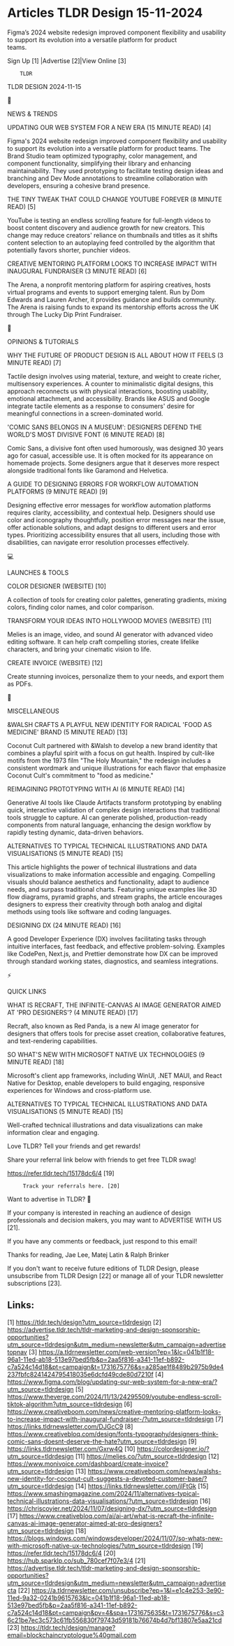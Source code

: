 # Articles TLDR Design 15-11-2024

Figma’s 2024 website redesign improved component flexibility and
usability to support its evolution into a versatile platform for
product
teams. ‌ ‌ ‌ ‌ ‌ ‌ ‌ ‌ ‌ ‌ ‌ ‌ ‌ ‌ ‌ ‌ ‌ ‌ ‌ ‌ ‌ ‌ ‌ ‌ ‌ ‌  ‌ ‌ ‌ ‌ ‌ ‌ ‌ ‌ ‌ ‌ ‌ ‌ ‌ ‌ ‌ ‌ ‌ ‌ ‌ ‌ ‌ ‌ ‌ ‌ ‌ ‌ 


 Sign Up [1] |Advertise [2]|View Online [3] 

		TLDR 

TLDR DESIGN 2024-11-15

📱 

NEWS & TRENDS

 UPDATING OUR WEB SYSTEM FOR A NEW ERA (15 MINUTE READ) [4] 

 Figma's 2024 website redesign improved component flexibility and
usability to support its evolution into a versatile platform for
product teams. The Brand Studio team optimized typography, color
management, and component functionality, simplifying their library and
enhancing maintainability. They used prototyping to facilitate testing
design ideas and branching and Dev Mode annotations to streamline
collaboration with developers, ensuring a cohesive brand presence. 

 THE TINY TWEAK THAT COULD CHANGE YOUTUBE FOREVER (8 MINUTE READ) [5] 

 YouTube is testing an endless scrolling feature for full-length
videos to boost content discovery and audience growth for new
creators. This change may reduce creators' reliance on thumbnails and
titles as it shifts content selection to an autoplaying feed
controlled by the algorithm that potentially favors shorter, punchier
videos. 

 CREATIVE MENTORING PLATFORM LOOKS TO INCREASE IMPACT WITH INAUGURAL
FUNDRAISER (3 MINUTE READ) [6] 

 The Arena, a nonprofit mentoring platform for aspiring creatives,
hosts virtual programs and events to support emerging talent. Run by
Dom Edwards and Lauren Archer, it provides guidance and builds
community. The Arena is raising funds to expand its mentorship efforts
across the UK through The Lucky Dip Print Fundraiser. 

🚀 

OPINIONS & TUTORIALS

 WHY THE FUTURE OF PRODUCT DESIGN IS ALL ABOUT HOW IT FEELS (3 MINUTE
READ) [7] 

 Tactile design involves using material, texture, and weight to create
richer, multisensory experiences. A counter to minimalistic digital
designs, this approach reconnects us with physical interactions,
boosting usability, emotional attachment, and accessibility. Brands
like ASUS and Google integrate tactile elements as a response to
consumers' desire for meaningful connections in a screen-dominated
world. 

 'COMIC SANS BELONGS IN A MUSEUM': DESIGNERS DEFEND THE WORLD'S MOST
DIVISIVE FONT (6 MINUTE READ) [8] 

 Comic Sans, a divisive font often used humorously, was designed 30
years ago for casual, accessible use. It is often mocked for its
appearance on homemade projects. Some designers argue that it deserves
more respect alongside traditional fonts like Garamond and Helvetica. 

 A GUIDE TO DESIGNING ERRORS FOR WORKFLOW AUTOMATION PLATFORMS (9
MINUTE READ) [9] 

 Designing effective error messages for workflow automation platforms
requires clarity, accessibility, and contextual help. Designers should
use color and iconography thoughtfully, position error messages near
the issue, offer actionable solutions, and adapt designs to different
users and error types. Prioritizing accessibility ensures that all
users, including those with disabilities, can navigate error
resolution processes effectively. 

💻 

LAUNCHES & TOOLS

 COLOR DESIGNER (WEBSITE) [10] 

 A collection of tools for creating color palettes, generating
gradients, mixing colors, finding color names, and color comparison. 

 TRANSFORM YOUR IDEAS INTO HOLLYWOOD MOVIES (WEBSITE) [11] 

 Melies is an image, video, and sound AI generator with advanced video
editing software. It can help craft compelling stories, create
lifelike characters, and bring your cinematic vision to life. 

 CREATE INVOICE (WEBSITE) [12] 

 Create stunning invoices, personalize them to your needs, and export
them as PDFs. 

🎁 

MISCELLANEOUS

 &WALSH CRAFTS A PLAYFUL NEW IDENTITY FOR RADICAL 'FOOD AS MEDICINE'
BRAND (5 MINUTE READ) [13] 

 Coconut Cult partnered with &Walsh to develop a new brand identity
that combines a playful spirit with a focus on gut health. Inspired by
cult-like motifs from the 1973 film "The Holy Mountain," the redesign
includes a consistent wordmark and unique illustrations for each
flavor that emphasize Coconut Cult's commitment to "food as medicine."


 REIMAGINING PROTOTYPING WITH AI (6 MINUTE READ) [14] 

 Generative AI tools like Claude Artifacts transform prototyping by
enabling quick, interactive validation of complex design interactions
that traditional tools struggle to capture. AI can generate polished,
production-ready components from natural language, enhancing the
design workflow by rapidly testing dynamic, data-driven behaviors. 

 ALTERNATIVES TO TYPICAL TECHNICAL ILLUSTRATIONS AND DATA
VISUALISATIONS (5 MINUTE READ) [15] 

 This article highlights the power of technical illustrations and data
visualizations to make information accessible and engaging. Compelling
visuals should balance aesthetics and functionality, adapt to audience
needs, and surpass traditional charts. Featuring unique examples like
3D flow diagrams, pyramid graphs, and stream graphs, the article
encourages designers to express their creativity through both analog
and digital methods using tools like software and coding languages. 

 DESIGNING DX (24 MINUTE READ) [16] 

 A good Developer Experience (DX) involves facilitating tasks through
intuitive interfaces, fast feedback, and effective problem-solving.
Examples like CodePen, Next.js, and Prettier demonstrate how DX can be
improved through standard working states, diagnostics, and seamless
integrations. 

⚡ 

QUICK LINKS

 WHAT IS RECRAFT, THE INFINITE-CANVAS AI IMAGE GENERATOR AIMED AT 'PRO
DESIGNERS'? (4 MINUTE READ) [17] 

 Recraft, also known as Red Panda, is a new AI image generator for
designers that offers tools for precise asset creation, collaborative
features, and text-rendering capabilities. 

 SO WHAT'S NEW WITH MICROSOFT NATIVE UX TECHNOLOGIES (9 MINUTE READ)
[18] 

 Microsoft's client app frameworks, including WinUI, .NET MAUI, and
React Native for Desktop, enable developers to build engaging,
responsive experiences for Windows and cross-platform use. 

 ALTERNATIVES TO TYPICAL TECHNICAL ILLUSTRATIONS AND DATA
VISUALISATIONS (5 MINUTE READ) [15] 

 Well-crafted technical illustrations and data visualizations can make
information clear and engaging. 

Love TLDR? Tell your friends and get rewards!

 Share your referral link below with friends to get free TLDR swag! 

 https://refer.tldr.tech/15178dc6/4 [19] 

		 Track your referrals here. [20] 

Want to advertise in TLDR? 📰

 If your company is interested in reaching an audience of design
professionals and decision makers, you may want to ADVERTISE WITH US
[21]. 

 If you have any comments or feedback, just respond to this email! 

Thanks for reading, 
Jae Lee, Matej Latin & Ralph Brinker 

If you don't want to receive future editions of TLDR Design, please
unsubscribe from TLDR Design [22] or manage all of your TLDR
newsletter subscriptions [23]. 

 

Links:
------
[1] https://tldr.tech/design?utm_source=tldrdesign
[2] https://advertise.tldr.tech/tldr-marketing-and-design-sponsorship-opportunities?utm_source=tldrdesign&utm_medium=newsletter&utm_campaign=advertisetopnav
[3] https://a.tldrnewsletter.com/web-version?ep=1&lc=041b1f18-96a1-11ed-ab18-513e97bed5fb&p=2aa5f816-a341-11ef-b892-c7a524c14d18&pt=campaign&t=1731675776&s=a285ae1f8489b2975b9de4237fbfc8241424795418035e6dcfd49cde80d7210f
[4] https://www.figma.com/blog/updating-our-web-system-for-a-new-era/?utm_source=tldrdesign
[5] https://www.theverge.com/2024/11/13/24295509/youtube-endless-scroll-tiktok-algorithm?utm_source=tldrdesign
[6] https://www.creativeboom.com/news/creative-mentoring-platform-looks-to-increase-impact-with-inaugural-fundraiser-/?utm_source=tldrdesign
[7] https://links.tldrnewsletter.com/DJGcC9
[8] https://www.creativebloq.com/design/fonts-typography/designers-think-comic-sans-doesnt-deserve-the-hate?utm_source=tldrdesign
[9] https://links.tldrnewsletter.com/Gxrw4Q
[10] https://colordesigner.io/?utm_source=tldrdesign
[11] https://melies.co/?utm_source=tldrdesign
[12] https://www.monivoice.com/dashboard/create-invoice?utm_source=tldrdesign
[13] https://www.creativeboom.com/news/walshs-new-identity-for-coconut-cult-suggests-a-devoted-customer-base/?utm_source=tldrdesign
[14] https://links.tldrnewsletter.com/jIFtGk
[15] https://www.smashingmagazine.com/2024/11/alternatives-typical-technical-illustrations-data-visualisations/?utm_source=tldrdesign
[16] https://chriscoyier.net/2024/11/07/designing-dx/?utm_source=tldrdesign
[17] https://www.creativebloq.com/ai/ai-art/what-is-recraft-the-infinite-canvas-ai-image-generator-aimed-at-pro-designers?utm_source=tldrdesign
[18] https://blogs.windows.com/windowsdeveloper/2024/11/07/so-whats-new-with-microsoft-native-ux-technologies/?utm_source=tldrdesign
[19] https://refer.tldr.tech/15178dc6/4
[20] https://hub.sparklp.co/sub_780cef7f07e3/4
[21] https://advertise.tldr.tech/tldr-marketing-and-design-sponsorship-opportunities?utm_source=tldrdesign&utm_medium=newsletter&utm_campaign=advertisecta
[22] https://a.tldrnewsletter.com/unsubscribe?ep=1&l=e1c4e253-3e90-11ed-9a32-0241b9615763&lc=041b1f18-96a1-11ed-ab18-513e97bed5fb&p=2aa5f816-a341-11ef-b892-c7a524c14d18&pt=campaign&pv=4&spa=1731675635&t=1731675776&s=c36c21be7ec3c573c61fb556830f79743d59181b76674b4d7bf13807e5aa21cd
[23] https://tldr.tech/design/manage?email=blockchaincryptologue%40gmail.com